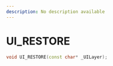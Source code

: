 ```yaml
---
description: No description available 
---
```


# UI_RESTORE

```cpp
void UI_RESTORE(const char* _UILayer);
```